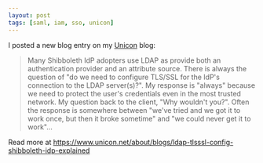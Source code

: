 ```yaml
---
layout: post
tags: [saml, iam, sso, unicon]
---
```


I posted a new blog entry on my [Unicon](https://www.unicon.net/about/blogs/blogger/177) blog:

> Many Shibboleth IdP adopters use LDAP as provide both an authentication provider and an attribute source. There is always the question of "do we need to configure TLS/SSL for the IdP's connection to the LDAP server(s)?". My response is "always" because we need to protect the user's credentials even in the most trusted network. My question back to the client, "Why wouldn't you?". Often the response is somewhere between "we've tried and we got it to work once, but then it broke sometime" and "we could never get it to work"...

<!--more-->

Read more at <https://www.unicon.net/about/blogs/ldap-tlsssl-config-shibboleth-idp-explained>